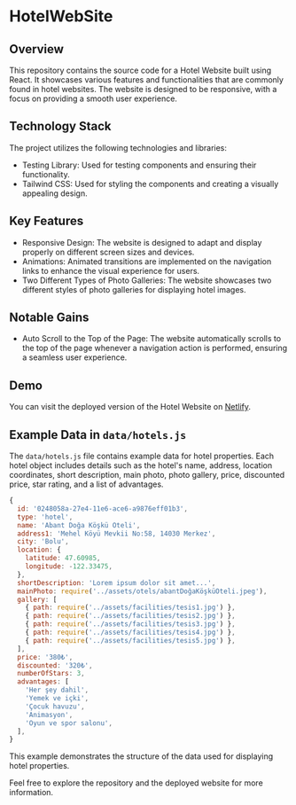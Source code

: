 # HotelWebSite

## Overview

This repository contains the source code for a Hotel Website built using React. It showcases various features and functionalities that are commonly found in hotel websites. The website is designed to be responsive, with a focus on providing a smooth user experience.

## Technology Stack

The project utilizes the following technologies and libraries:

- Testing Library: Used for testing components and ensuring their functionality.
- Tailwind CSS: Used for styling the components and creating a visually appealing design.

## Key Features

- Responsive Design: The website is designed to adapt and display properly on different screen sizes and devices.
- Animations: Animated transitions are implemented on the navigation links to enhance the visual experience for users.
- Two Different Types of Photo Galleries: The website showcases two different styles of photo galleries for displaying hotel images.

## Notable Gains

- Auto Scroll to the Top of the Page: The website automatically scrolls to the top of the page whenever a navigation action is performed, ensuring a seamless user experience.

## Demo

You can visit the deployed version of the Hotel Website on [Netlify](https://hotelwebsitereact.netlify.app/).

## Example Data in `data/hotels.js`

The `data/hotels.js` file contains example data for hotel properties. Each hotel object includes details such as the hotel's name, address, location coordinates, short description, main photo, photo gallery, price, discounted price, star rating, and a list of advantages.

```javascript
{
  id: '0248058a-27e4-11e6-ace6-a9876eff01b3',
  type: 'hotel',
  name: 'Abant Doğa Köşkü Oteli',
  address1: 'Mehel Köyü Mevkii No:58, 14030 Merkez',
  city: 'Bolu',
  location: {
    latitude: 47.60985,
    longitude: -122.33475,
  },
  shortDescription: 'Lorem ipsum dolor sit amet...',
  mainPhoto: require('../assets/otels/abantDoğaKöşküOteli.jpeg'),
  gallery: [
    { path: require('../assets/facilities/tesis1.jpg') },
    { path: require('../assets/facilities/tesis2.jpg') },
    { path: require('../assets/facilities/tesis3.jpg') },
    { path: require('../assets/facilities/tesis4.jpg') },
    { path: require('../assets/facilities/tesis5.jpg') },
  ],
  price: '380₺',
  discounted: '320₺',
  numberOfStars: 3,
  advantages: [
    'Her şey dahil',
    'Yemek ve içki',
    'Çocuk havuzu',
    'Animasyon',
    'Oyun ve spor salonu',
  ],
}
```

This example demonstrates the structure of the data used for displaying hotel properties.

Feel free to explore the repository and the deployed website for more information.

